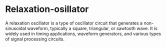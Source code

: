 # Relaxation-osillator
A relaxation oscillator is a type of oscillator circuit that generates a non-sinusoidal waveform, typically a square, triangular, or sawtooth wave. It is widely used in timing applications, waveform generators, and various types of signal processing circuits.
